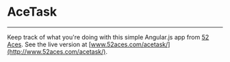 # AceTask
---

Keep track of what you're doing with this simple Angular.js app from [52 Aces](http://www.52aces.com). See the live version at [www.52aces.com/acetask/](http://www.52aces.com/acetask/).